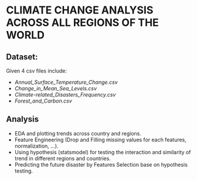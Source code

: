 # CLIMATE CHANGE ANALYSIS ACROSS ALL REGIONS OF THE WORLD

## Dataset: 
Given 4 csv files include: 
- *Annual_Surface_Temperature_Change.csv*
- *Change_in_Mean_Sea_Levels.csv*
- *Climate-related_Disasters_Frequency.csv*
- *Forest_and_Carbon.csv*

## Analysis
- EDA and plotting trends across country and regions.
- Feature Engineering (Drop and Filling missing values for each features, normalization, ...).
- Using hypothesis (statsmodel) for testing the interaction and similarity of trend in different regions and countries.
- Predicting the future disaster by Features Selection base on hypothesis testing.
